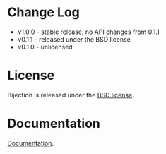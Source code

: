 Change Log
==========

* v1.0.0 - stable release, no API changes from 0.1.1
* v0.1.1 - released under the BSD license
* v0.1.0 - unlicensed

License
=======

Bijection is released under the [BSD license](http://opensource.org/licenses/BSD-3-Clause).


Documentation
=============

[Documentation](http://rubydoc.info/gems/bijection/1.0.0/frames).
